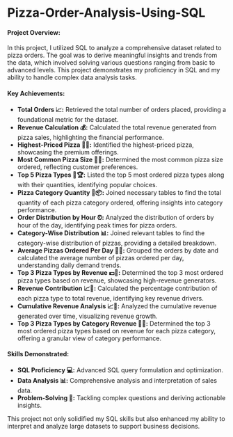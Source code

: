 # Pizza-Order-Analysis-Using-SQL
#### Project Overview:
In this project, I utilized SQL to analyze a comprehensive dataset related to pizza orders. The goal was to derive meaningful insights and trends from the data, which involved solving various questions ranging from basic to advanced levels. This project demonstrates my proficiency in SQL and my ability to handle complex data analysis tasks.

#### Key Achievements:

- **Total Orders 📈:** Retrieved the total number of orders placed, providing a foundational metric for the dataset.
- **Revenue Calculation 💰:** Calculated the total revenue generated from pizza sales, highlighting the financial performance.
- **Highest-Priced Pizza 🍕💎:** Identified the highest-priced pizza, showcasing the premium offerings.
- **Most Common Pizza Size 🍕📏:** Determined the most common pizza size ordered, reflecting customer preferences.
- **Top 5 Pizza Types 🍕🏆:** Listed the top 5 most ordered pizza types along with their quantities, identifying popular choices.
- **Pizza Category Quantity 🍕📦:** Joined necessary tables to find the total quantity of each pizza category ordered, offering insights into category performance.
- **Order Distribution by Hour ⏰:** Analyzed the distribution of orders by hour of the day, identifying peak times for pizza orders.
- **Category-Wise Distribution 📊:** Joined relevant tables to find the category-wise distribution of pizzas, providing a detailed breakdown.
- **Average Pizzas Ordered Per Day 📅🍕:** Grouped the orders by date and calculated the average number of pizzas ordered per day, understanding daily demand trends.
- **Top 3 Pizza Types by Revenue 💵🍕:** Determined the top 3 most ordered pizza types based on revenue, showcasing high-revenue generators.
- **Revenue Contribution 📈💸:** Calculated the percentage contribution of each pizza type to total revenue, identifying key revenue drivers.
- **Cumulative Revenue Analysis 📈📅:** Analyzed the cumulative revenue generated over time, visualizing revenue growth.
- **Top 3 Pizza Types by Category Revenue 🍕🏅:** Determined the top 3 most ordered pizza types based on revenue for each pizza category, offering a granular view of category performance.

#### Skills Demonstrated:
- **SQL Proficiency 💻:** Advanced SQL query formulation and optimization.
- **Data Analysis 📊:** Comprehensive analysis and interpretation of sales data.
- **Problem-Solving 🧩:** Tackling complex questions and deriving actionable insights.

This project not only solidified my SQL skills but also enhanced my ability to interpret and analyze large datasets to support business decisions.
